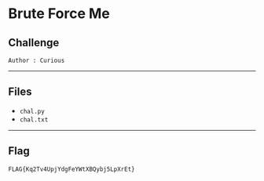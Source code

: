 # Brute Force Me

## Challenge
```
Author : Curious
```

---
## Files
- `chal.py`
- `chal.txt`

---
## Flag
```
FLAG{Kq2Tv4UpjYdgFeYWtXBQybj5LpXrEt}
```